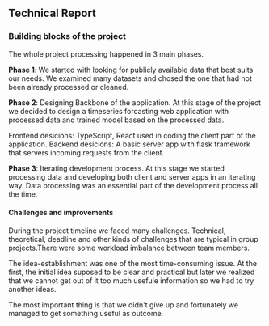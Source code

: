 ## Technical Report

### Building blocks of the project

The whole project processing happened in 3 main phases.

**Phase 1**: We started with looking for publicly available data that best suits our
needs. We examined many datasets and chosed the one that had not been
already processed or cleaned.

**Phase 2**: Designing Backbone of the application.
 At this stage of the project we decided to design a timeseries
 forcasting web application with processed data and trained model based on the processed data.

 Frontend desicions: TypeScript, React used in coding the client part of the application.
 Backend desicions: A basic server app with flask framework that servers incoming
 requests from the client.

 **Phase 3**: Iterating development process.
 At this stage we started processing data and developing both client and server apps
 in an iterating way. Data processing was an essential part of the development process
 all the time. 


#### Challenges and improvements
During the project timeline we faced many challenges. Technical, theoretical,
deadline and other kinds of challenges that are typical in group projects.There were some
workload imbalance between team members. 

The idea-establishment was one of the most time-consuming issue. At the first, the initial idea
suposed to be clear and practical but later we realized that we cannot get out of it too much
usefule information so we had to try another ideas.

The most important thing is that we didn't give up and fortunately we managed to
get something useful as outcome. 